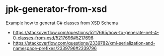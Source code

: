 # jpk-generator-from-xsd
Example how to generat C# classes from XSD Schema

* https://stackoverflow.com/questions/5217665/how-to-generate-net-4-0-classes-from-xsd/5217696#5217696
* https://stackoverflow.com/questions/2339782/xml-serialization-and-namespace-prefixes/2339796#2339796
